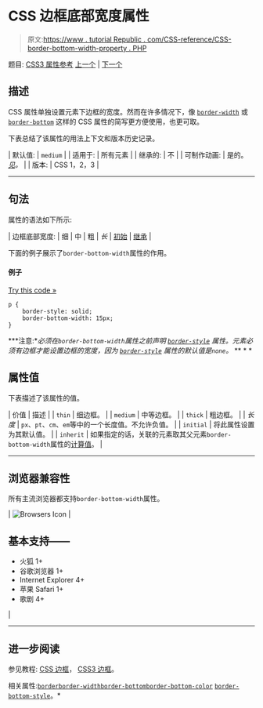 # CSS 边框底部宽度属性

> 原文:[https://www . tutorial Republic . com/CSS-reference/CSS-border-bottom-width-property . PHP](https://www.tutorialrepublic.com/css-reference/css-border-bottom-width-property.php)

题目: [CSS3 属性参考](css3-properties.php) [上一个](css-border-bottom-style-property.php) | [下一个](css-border-collapse-property.php)

## 描述

CSS 属性单独设置元素下边框的宽度。然而在许多情况下，像 [`border-width`](css-border-width-property.php) 或 [`border-bottom`](css-border-bottom-property.php) 这样的 CSS 属性的简写更方便使用，也更可取。

下表总结了该属性的用法上下文和版本历史记录。

| 默认值: | `medium` |
| 适用于: | 所有元素 |
| 继承的: | 不 |
| 可制作动画: | 是的。 [*见*](css-animatable-properties.php)*。* |
| 版本: | CSS 1，2，3 |

* * *

## 句法

属性的语法如下所示:

| 边框底部宽度: | 细 &#124; 中 &#124; 粗 &#124; *长* &#124; [初始](../definitions.php#initial) &#124; [继承](../definitions.php#inherit) |

下面的例子展示了`border-bottom-width`属性的作用。

#### 例子

[Try this code »](../codelab.php?topic=css&file=border-bottom-width-property "Try this code using online Editor")

```
p {
    border-style: solid;
    border-bottom-width: 15px;
}
```

 ***注意:**必须在`border-bottom-width`属性之前声明 [`border-style`](css-border-style-property.php) 属性。元素必须有边框才能设置边框的宽度，因为 [`border-style`](css-border-style-property.php) 属性的默认值是`none`。*  ** * *

## 属性值

下表描述了该属性的值。

| 价值 | 描述 |
| `thin` | 细边框。 |
| `medium` | 中等边框。 |
| `thick` | 粗边框。 |
| *长度* | `px`、`pt`、`cm`、`em`等中的一个长度值。不允许负值。 |
| `initial` | 将此属性设置为其默认值。 |
| `inherit` | 如果指定的话，关联的元素取其父元素`border-bottom-width`属性的[计算值](../definitions.php#computed-value)。 |

* * *

## 浏览器兼容性

所有主流浏览器都支持`border-bottom-width`属性。

| ![Browsers Icon](../Images/e9331123c77668c1832e541c2fca1002.png) | 

## 基本支持——

*   火狐 1+
*   谷歌浏览器 1+
*   Internet Explorer 4+
*   苹果 Safari 1+
*   歌剧 4+

 |

* * *

## 进一步阅读

参见教程: [CSS 边框](../css-tutorial/css-border.php)， [CSS3 边框](../css-tutorial/css3-border.php)。

相关属性:[`border`](css-border-property.php)[`border-width`](css-border-width-property.php)[`border-bottom`](css-border-bottom-property.php)[`border-bottom-color`](css-border-bottom-color-property.php)
[`border-bottom-style`](css-border-bottom-style-property.php)。*
